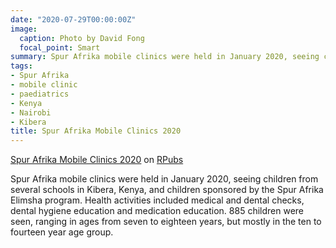 ```yaml
---
date: "2020-07-29T00:00:00Z"
image:
  caption: Photo by David Fong
  focal_point: Smart
summary: Spur Afrika mobile clinics were held in January 2020, seeing children from several schools in Kibera, Kenya, and children sponsored by the Spur Afrika Elimsha program. Health activities included medical and dental checks, dental hygiene education and medication education. 885 children were seen, ranging in ages from seven to eighteen years, but mostly in the ten to fourteen year age group. 
tags:
- Spur Afrika
- mobile clinic
- paediatrics
- Kenya
- Nairobi
- Kibera
title: Spur Afrika Mobile Clinics 2020
---
```


[Spur Afrika Mobile Clinics 2020](https://rpubs.com/DavidFong/SpurAfrikaMobileClinics2020) on [RPubs](https://rpubs.com)

Spur Afrika mobile clinics were held in January 2020, seeing children from several schools in Kibera, Kenya, and children sponsored by the Spur Afrika Elimsha program. Health activities included medical and dental checks, dental hygiene education and medication education. 885 children were seen, ranging in ages from seven to eighteen years, but mostly in the ten to fourteen year age group.
